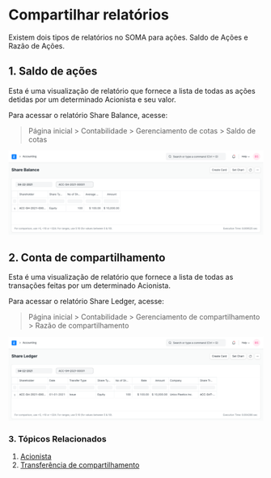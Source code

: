 # Compartilhar relatórios


Existem dois tipos de relatórios no SOMA para ações. Saldo de Ações e Razão de Ações.


## 1. Saldo de ações


Esta é uma visualização de relatório que fornece a lista de todas as ações detidas por um determinado Acionista e seu valor.


Para acessar o relatório Share Balance, acesse:



> 
> Página inicial > Contabilidade > Gerenciamento de cotas > Saldo de cotas
> 
> 
> 


![Relatório de saldo de compartilhamento](/files/share-balance-report.png)


## 2. Conta de compartilhamento


Esta é uma visualização de relatório que fornece a lista de todas as transações feitas por um determinado Acionista.


Para acessar o relatório Share Ledger, acesse:



> 
> Página inicial > Contabilidade > Gerenciamento de compartilhamento > Razão de compartilhamento
> 
> 
> 


![Share Ledger Report](/files/share-ledger-report.png)


### 3. Tópicos Relacionados


1. [Acionista](/docs/pt/accounts/shareholder)
2. [Transferência de compartilhamento](/docs/pt/accounts/share-transfer)
